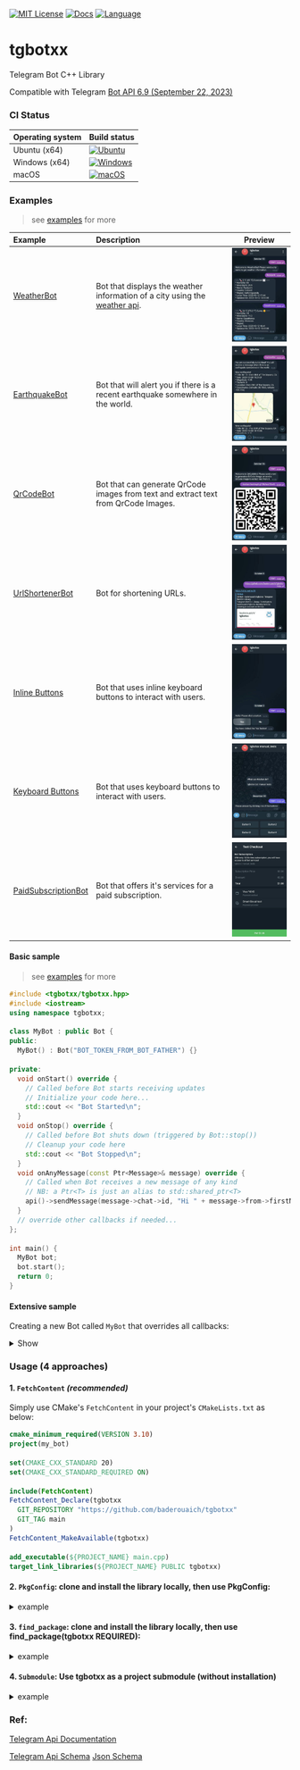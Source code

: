 <!--
> **Warning**
>
> this library is still under development.
>
 ![](https://geps.dev/progress/80) 
-->
[![MIT License](https://img.shields.io/badge/license-MIT-yellow)](https://github.com/baderouaich/tgbotxx/blob/main/LICENSE)
[![Docs](https://codedocs.xyz/doxygen/doxygen.svg)](https://baderouaich.github.io/tgbotxx)
[![Language](https://img.shields.io/badge/C++-20-blue.svg?style=flat&logo=c%2B%2B)](https://img.shields.io/badge/C++-20-blue.svg?style=flat&logo=c%2B%2B)

# tgbotxx

Telegram Bot C++ Library

Compatible with Telegram [Bot API 6.9 (September 22, 2023)](https://core.telegram.org/bots/api-changelog)

### CI Status

| Operating system | Build status                                                                                                                                                                                      |
|------------------|---------------------------------------------------------------------------------------------------------------------------------------------------------------------------------------------------|
| Ubuntu (x64)     | [![Ubuntu](https://img.shields.io/github/actions/workflow/status/baderouaich/tgbotxx/build-ubuntu.yml?branch=main)](https://github.com/baderouaich/tgbotxx/actions/workflows/build-ubuntu.yml)    |
| Windows (x64)    | [![Windows](https://img.shields.io/github/actions/workflow/status/baderouaich/tgbotxx/build-windows.yml?branch=main)](https://github.com/baderouaich/tgbotxx/actions/workflows/build-windows.yml) |
| macOS            | [![macOS](https://img.shields.io/github/actions/workflow/status/baderouaich/tgbotxx/build-macos.yml?branch=main)](https://github.com/baderouaich/tgbotxx/actions/workflows/build-macos.yml)       | 

### Examples

> see [examples](examples/) for more

| Example                                                  | Description                                                                                               |                                           Preview                                           |
|:---------------------------------------------------------|:----------------------------------------------------------------------------------------------------------|:-------------------------------------------------------------------------------------------:|
| [WeatherBot](examples/WeatherBot)                        | Bot that displays the weather information of a city using the [weather api](https://www.weatherapi.com/). |          <img src="examples/WeatherBot/img/preview.jpg" alt="preview" width="200">          |
| [EarthquakeBot](examples/EarthquakeBot)                  | Bot that will alert you if there is a recent earthquake somewhere in the world.                           |         <img src="examples/EarthquakeBot/img/alerts.jpg" alt="preview" width="200">         |
| [QrCodeBot](examples/QrCodeBot)                          | Bot that can generate QrCode images from text and extract text from QrCode Images.                        |           <img src="examples/QrCodeBot/img/encode.jpg" alt="preview" width="200">           |
| [UrlShortenerBot](examples/UrlShortenerBot)              | Bot for shortening URLs.                                                                                  |       <img src="examples/UrlShortenerBot/img/preview.jpg" alt="preview" width="200">        |
| [Inline Buttons](examples/Buttons/InlineKeyboardButton)  | Bot that uses inline keyboard buttons to interact with users.                                             | <img src="examples/Buttons/InlineKeyboardButton/img/preview.jpg" alt="preview" width="200"> |
| [Keyboard Buttons](examples/Buttons/ReplyKeyboardMarkup) | Bot that uses keyboard buttons to interact with users.                                                    | <img src="examples/Buttons/ReplyKeyboardMarkup/img/preview.jpg" alt="preview" width="200">  |
| [PaidSubscriptionBot](examples/PaidSubscriptionBot)      | Bot that offers it's services for a paid subscription.                                                    |   <img src="examples/PaidSubscriptionBot/photos/checkout2.jpg" alt="preview" width="200">   |

[//]: # (### Usage)

[//]: # ()

[//]: # (This library is using Inheritance-Based Extensibility technique providing a Bot class which you can inherit from)

[//]: # (and optionally override callback events depending on your Bot needs.)

[//]: # ()

[//]: # (This also allows you to instantiate multiple bots in the same program. Just make sure each Bot is running on a separate)

[//]: # (thread. )

#### Basic sample

> see [examples](examples/) for more

```cpp
#include <tgbotxx/tgbotxx.hpp>
#include <iostream>
using namespace tgbotxx;

class MyBot : public Bot {
public:
  MyBot() : Bot("BOT_TOKEN_FROM_BOT_FATHER") {}
    
private:
  void onStart() override {
    // Called before Bot starts receiving updates
    // Initialize your code here...
    std::cout << "Bot Started\n";
  }
  void onStop() override {
    // Called before Bot shuts down (triggered by Bot::stop())
    // Cleanup your code here
    std::cout << "Bot Stopped\n";
  }
  void onAnyMessage(const Ptr<Message>& message) override {
    // Called when Bot receives a new message of any kind
    // NB: a Ptr<T> is just an alias to std::shared_ptr<T>
    api()->sendMessage(message->chat->id, "Hi " + message->from->firstName + "!, got your message!");
  }
  // override other callbacks if needed... 
};

int main() {
  MyBot bot;
  bot.start();
  return 0;
}
```

#### Extensive sample

Creating a new Bot called `MyBot` that overrides all callbacks:
<details>
<summary>Show</summary>

```cpp
#include <tgbotxx/tgbotxx.hpp>
#include <iostream>
using namespace tgbotxx;

class MyBot : public Bot {
public:
    MyBot() : Bot("BOT_TOKEN_FROM_BOT_FATHER") {}

private:
    /// Called before Bot starts receiving updates (triggered by Bot::start())
    /// Use this callback to initialize your code, set commands..
    void onStart() override {
      // Drop awaiting updates (when Bot is not running, updates will remain 24 hours
      // in Telegram server before they get deleted or retrieved by BOT)
      api()->deleteWebhook(true);

      // Register bot commands ...
      Ptr<BotCommand> greet(new BotCommand());
      greet->command = "greet";
      greet->description = "This command will greet you";
      Ptr<BotCommand> stop(new BotCommand());
      stop->command = "stop";
      stop->description = "Stop the bot";
      api()->setMyCommands({greet, stop}); // The above commands will be shown in the bot chat menu (bottom left)
      
      std::cout << "Bot " << api()->getMe()->username << " Started\n";
    }
    
    /// Called when Bot is about to be stopped (triggered by Bot::stop())
    void onStop() override {
      /// Cleanup your code in this callback (close handles, backup data...)
      std::cout << "Bot " << api()->getMe()->username << " Stopped\n";
    }
    
    /// Called when a new message is received of any kind - text, photo, sticker, etc.
    void onAnyMessage(const Ptr<Message>& message) override {
        api()->sendMessage(message->chat->id, "Hi " + message->from->firstName + "!, got your message!");
    }
    
    /// Called when a new command is received (messages with leading '/' char).
    void onCommand(const Ptr<Message>& message) override {
      if(message->text == "/stop") {
        api()->sendMessage(message->chat->id, "Bot stopping...");
        Bot::stop();
        return;
      }
    }
    
    /// Called when long polling fails
    void onLongPollError(const std::string& reason) override {
      std::cerr <<  "Long polling error: " << reason << std::endl;
    }
    
    // Other callbacks (optional overload)
    /// Called when a non-command message is received of any kind - text, photo, sticker, etc.
    void onNonCommandMessage(const Ptr<Message> &message) override {}
    /// Called when an unknown command is received (messages with leading '/' char).
    /// Known commands are set with Bot::setCommands()
    void onUnknownCommand(const Ptr<Message> &message) override {}
    /// Called when a new version of a message that is known to the bot and was edited
    void onEditedMessage(const Ptr<Message>& editedMessage) override {}
    /// Called when a new incoming inline query is received
    void onInlineQuery(const Ptr<InlineQuery>& inlineQuery) override {}
    /// Called when the result of an inline query that was chosen by a user and sent to their chat partner.
    void onChosenInlineResult(const Ptr<ChosenInlineResult>& chosenInlineResult) override {}
    /// Called when a new incoming callback query is received
    void onCallbackQuery(const Ptr<CallbackQuery>& callbackQuery) override {}
    /// Called when a new incoming shipping query is received.
    void onShippingQuery(const Ptr<ShippingQuery>& shippingQuery) override {}
    /// Called when a new incoming pre-checkout query is received. Contains full information about checkout
    void onPreCheckoutQuery(const Ptr<PreCheckoutQuery>& preCheckoutQuery) override {}
    /// Called when a new poll state is received.
    void onPoll(const Ptr<Poll>& poll) override {}
    /// Called when a user changed their answer in a non-anonymous poll.
    void onPollAnswer(const Ptr<PollAnswer>& pollAnswer) override {}
    /// Called when the bot's chat member status was updated in a chat.
    void onMyChatMember(const Ptr<ChatMemberUpdated>& myChatMemberUpdated) override {}
    /// Called when a chat member's status was updated in a chat.
    void onChatMember(const Ptr<ChatMemberUpdated>& chatMemberUpdated) override {}
    /// Called when a request to join the chat has been sent.
    void onChatJoinRequest(const Ptr<ChatJoinRequest>& chatJoinRequest) override {}
};

int main() {
  MyBot bot;
  bot.start();
  return 0;
}
```

</details>

### Usage (4 approaches)

#### 1. `FetchContent` *(recommended)*

Simply use CMake's `FetchContent` in your project's `CMakeLists.txt` as below:

```cmake
cmake_minimum_required(VERSION 3.10)
project(my_bot)

set(CMAKE_CXX_STANDARD 20)
set(CMAKE_CXX_STANDARD_REQUIRED ON)

include(FetchContent)
FetchContent_Declare(tgbotxx
  GIT_REPOSITORY "https://github.com/baderouaich/tgbotxx"
  GIT_TAG main
)
FetchContent_MakeAvailable(tgbotxx)

add_executable(${PROJECT_NAME} main.cpp)
target_link_libraries(${PROJECT_NAME} PUBLIC tgbotxx)
```

#### 2. `PkgConfig`: clone and install the library locally, then use PkgConfig:

<details>
  <summary>example</summary>

```shell
git clone https://github.com/baderouaich/tgbotxx
cd tgbotxx
cmake .. -DCMAKE_BUILD_TYPE=Release
sudo make install 
# On Windows run `make install` as administrator 
```

```cmake
cmake_minimum_required(VERSION 3.10)
project(my_bot)

set(CMAKE_CXX_STANDARD 20)
set(CMAKE_CXX_STANDARD_REQUIRED ON)

find_package(PkgConfig REQUIRED)
pkg_check_modules(tgbotxx REQUIRED tgbotxx)

if (NOT tgbotxx_FOUND)
  message(FATAL_ERROR "Did you install tgbotxx locally?")
endif ()

add_executable(${PROJECT_NAME} main.cpp)
target_link_directories(${PROJECT_NAME} PUBLIC ${tgbotxx_LIBRARY_DIRS})
target_include_directories(${PROJECT_NAME} PUBLIC ${tgbotxx_INCLUDE_DIRS})
target_compile_options(${PROJECT_NAME} PUBLIC ${tgbotxx_CFLAGS_OTHER})
target_link_libraries(${PROJECT_NAME} PUBLIC ${tgbotxx_LIBRARIES})
```

</details>

#### 3. `find_package`: clone and install the library locally, then use find_package(tgbotxx REQUIRED):

<details>
  <summary>example</summary>

```cmake
cmake_minimum_required(VERSION 3.10)
project(my_bot)

set(CMAKE_CXX_STANDARD 20)
set(CMAKE_CXX_STANDARD_REQUIRED ON)

find_package(tgbotxx REQUIRED)

if (NOT tgbotxx_FOUND)
  message(FATAL_ERROR "Did you install tgbotxx locally?")
endif ()

add_executable(${PROJECT_NAME} main.cpp)
target_link_directories(${PROJECT_NAME} PUBLIC ${tgbotxx_LIBRARY_DIRS})
target_include_directories(${PROJECT_NAME} PUBLIC ${tgbotxx_INCLUDE_DIRS})
target_compile_options(${PROJECT_NAME} PUBLIC ${tgbotxx_CFLAGS_OTHER})
target_link_libraries(${PROJECT_NAME} PUBLIC ${tgbotxx_LIBRARIES})
```

</details>

#### 4. `Submodule`: Use tgbotxx as a project submodule (without installation)

<details>
  <summary>example</summary>

You can also use this library as a submodule in your bot project without the need of installing it in your system.
Use git clone or git submodule add the library:

```shell
git submodule add https://github.com/baderouaich/tgbotxx ./lib/tgbotxx
```

or

```shell
git clone https://github.com/baderouaich/tgbotxx ./lib/tgbotxx
```

Then add `add_subdirectory(lib/tgbotxx)` in your `CMakeLists.txt`.

```cmake
cmake_minimum_required(VERSION 3.10)
project(my_bot)

add_subdirectory(lib/tgbotxx) # <-- clone tgbotxx in your project's lib/ directory

add_executable(${PROJECT_NAME} main.cpp)
target_link_libraries(${PROJECT_NAME} PUBLIC tgbotxx) # <-- link with tgbotxx
```

</details>

### Ref:

[Telegram Api Documentation](https://core.telegram.org/bots/api)

[Telegram Api Schema](https://core.telegram.org/schema) [Json Schema](https://core.telegram.org/schema/json)
